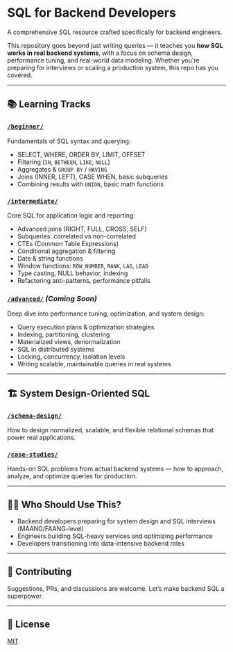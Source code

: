 #  SQL for Backend Developers

A comprehensive SQL resource crafted specifically for backend engineers.

This repository goes beyond just writing queries — it teaches you **how SQL works in real backend systems**, with a focus on schema design, performance tuning, and real-world data modeling. Whether you're preparing for interviews or scaling a production system, this repo has you covered.

---

## 📚 Learning Tracks

###  [`/beginner/`](./beginner)
Fundamentals of SQL syntax and querying:
- SELECT, WHERE, ORDER BY, LIMIT, OFFSET
- Filtering (`IN`, `BETWEEN`, `LIKE`, `NULL`)
- Aggregates & `GROUP BY` / `HAVING`
- Joins (INNER, LEFT), CASE WHEN, basic subqueries
- Combining results with `UNION`, basic math functions

###  [`/intermediate/`](./intermediate)
Core SQL for application logic and reporting:
- Advanced joins (RIGHT, FULL, CROSS, SELF)
- Subqueries: correlated vs non-correlated
- CTEs (Common Table Expressions)
- Conditional aggregation & filtering
- Date & string functions
- Window functions: `ROW_NUMBER`, `RANK`, `LAG`, `LEAD`
- Type casting, NULL behavior, indexing
- Refactoring anti-patterns, performance pitfalls

###  [`/advanced/`](./advanced) *(Coming Soon)*
Deep dive into performance tuning, optimization, and system design:
- Query execution plans & optimization strategies
- Indexing, partitioning, clustering
- Materialized views, denormalization
- SQL in distributed systems
- Locking, concurrency, isolation levels
- Writing scalable, maintainable queries in real systems

---

## 🏗️ System Design-Oriented SQL

### [`/schema-design/`](./schema-design)
How to design normalized, scalable, and flexible relational schemas that power real applications.

### [`/case-studies/`](./case-studies)
Hands-on SQL problems from actual backend systems — how to approach, analyze, and optimize queries for production.

---

## 🧑‍💻 Who Should Use This?
- Backend developers preparing for system design and SQL interviews (MAANG/FAANG-level)
- Engineers building SQL-heavy services and optimizing performance
- Developers transitioning into data-intensive backend roles

---

## 🤝 Contributing
Suggestions, PRs, and discussions are welcome. Let’s make backend SQL a superpower.

---

## 📜 License
[MIT](LICENSE)
